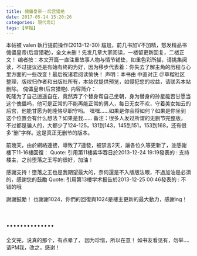 ```yaml
---
title: 傀儡皇帝--后宫猎艳
date: 2017-05-14 15:20:26
categories: 現代奇幻
tags: [草榴]
---
```

本帖被 valen 執行提前操作(2013-12-30)
    尴尬，前几书加V不加精，怒发精品书傀儡皇帝(后宫猎艳)，全文未删！先发几章大家阅读，一楼留更新回复，二楼正文！
    编者按：本文开篇一直注重故事人物与情节铺垫，如重色彩所描，请挑集阅读，不过提议还是有始有终的为好，因为移步代表着：你失去了解主角的历程与心里方面的一些改变！最后祝诸君阅读愉快！
声明：本书由 中直对正 ＠草榴社区 整理，版权归作者和出版社所有，本站仅提供预览，如侵犯您的权益，请联系本站删除。
    傀儡皇帝(后宫猎艳).
    内容简介：   
    乾隆为了自己逍遥自在，竟然弄了个替身帮自己坐朝，身为替身的孙星能否甘愿当这个傀儡吗，他可是正常的不能再能正常的男人，每日无女不欢，守着美女如云的后宫，他能甘愿为乾隆恪尽职守吗。 
    嘿嘿……如果是你会将如何？如果是你坐到这个位置会有什么想法？如果是我…… 
    备注：很多人发过所谓的无删节完整版，不过都是骗人的，大都少了124-125，131到143，145到151，153到168，还有很多“删”字样。这是真正无删节的版本。

前幾天，由於網絡連接，導致了7連發，被禁言2天，讓各位久等更新了，並感謝樓下11-16樓回復：
Quote:
引用第11樓紫华吞日於2013-12-24 19:19發表的  :
支持楼主，之前堕落之王写的很好，加油！

感謝支持！墮落之王也是我期望最大的，奈何還是不入版版法眼，不過加油是必須的，感謝您的鼓勵
Quote:
引用第13樓学术报告於2013-12-25 00:46發表的  :
不错的哦

謝謝鼓勵！
也謝謝1024，你們的回復與1024是樓主更新的最大動力，感謝ing！

..............
=================================================================================================================


全文完，说真的那个，有点晕了，
因为珍惜，所以在意！
如书友看见有，勿举....
请PM我，改之，感谢！